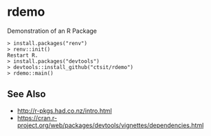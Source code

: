 # rdemo

Demonstration of an R Package

    > install.packages("renv")
    > renv::init()
    Restart R.
    > install.packages("devtools")
    > devtools::install_github("ctsit/rdemo")
    > rdemo::main()


## See Also

 * http://r-pkgs.had.co.nz/intro.html
 * https://cran.r-project.org/web/packages/devtools/vignettes/dependencies.html

